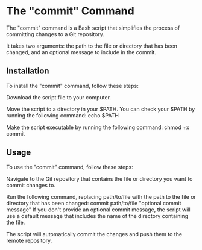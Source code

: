 # The "commit" Command

The "commit" command is a Bash script that simplifies the process of committing changes to a Git repository.

It takes two arguments: the path to the file or directory that has been changed, and an optional message to include in the commit.

## Installation

To install the "commit" command, follow these steps:

Download the script file to your computer.

Move the script to a directory in your $PATH. You can check your $PATH by running the following command: echo $PATH

Make the script executable by running the following command: chmod +x commit

## Usage

To use the "commit" command, follow these steps:

Navigate to the Git repository that contains the file or directory you want to commit changes to.

Run the following command, replacing path/to/file with the path to the file or directory that has been changed: commit path/to/file "optional commit message" If you don't provide an optional commit message, the script will use a default message that includes the name of the directory containing the file.

The script will automatically commit the changes and push them to the remote repository.
